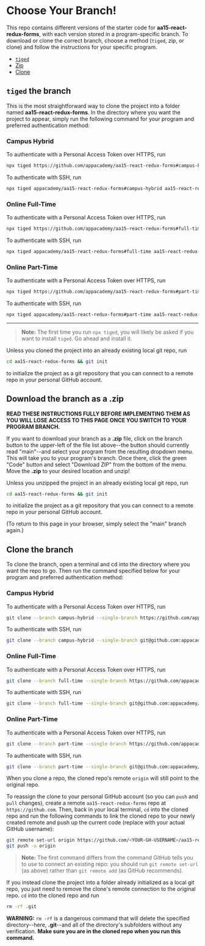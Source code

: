 # Choose Your Branch!

This repo contains different versions of the starter code for **aa15-react-redux-forms**,
with each version stored in a program-specific branch. To download or clone the
correct branch, choose a method (`tiged`, zip, or clone) and follow the
instructions for your specific program.

* [`tiged`](#tiged-the-branch)
* [Zip](#download-the-branch-as-a-zip)
* [Clone](#clone-the-branch)

## `tiged` the branch

This is the most straightforward way to clone the project into a folder named
**aa15-react-redux-forms**. In the directory where you want the project to appear, simply
run the following command for your program and preferred authentication method:

### Campus Hybrid

To authenticate with a Personal Access Token over HTTPS, run

```sh
npx tiged https://github.com/appacademy/aa15-react-redux-forms#campus-hybrid aa15-react-redux-forms
```

To authenticate with SSH, run

```sh
npx tiged appacademy/aa15-react-redux-forms#campus-hybrid aa15-react-redux-forms
```

### Online Full-Time

To authenticate with a Personal Access Token over HTTPS, run

```sh
npx tiged https://github.com/appacademy/aa15-react-redux-forms#full-time aa15-react-redux-forms
```

To authenticate with SSH, run

```sh
npx tiged appacademy/aa15-react-redux-forms#full-time aa15-react-redux-forms
```

### Online Part-Time

To authenticate with a Personal Access Token over HTTPS, run

```sh
npx tiged https://github.com/appacademy/aa15-react-redux-forms#part-time aa15-react-redux-forms
```

To authenticate with SSH, run

```sh
npx tiged appacademy/aa15-react-redux-forms#part-time aa15-react-redux-forms
```

-----

> **Note:** The first time you run `npx tiged`, you will likely be asked if you
> want to install `tiged`. Go ahead and install it.

Unless you cloned the project into an already existing local git repo, run

```sh
cd aa15-react-redux-forms && git init
```

to initialize the project as a git repository that you can connect to a remote
repo in your personal GitHub account.

## Download the branch as a .zip

**READ THESE INSTRUCTIONS FULLY BEFORE IMPLEMENTING THEM AS YOU WILL LOSE ACCESS
TO THIS PAGE ONCE YOU SWITCH TO YOUR PROGRAM BRANCH.**

If you want to download your branch as a __.zip__ file, click on the branch
button to the upper-left of the file list above--the button should currently
read "main"--and select your program from the resulting dropdown menu. This will
take you to your program's branch. Once there, click the green "Code" button and
select "Download ZIP" from the bottom of the menu. Move the __.zip__ to your
desired location and unzip!

Unless you unzipped the project in an already existing local git repo, run

```sh
cd aa15-react-redux-forms && git init
```

to initialize the project as a git repository that you can connect to a remote
repo in your personal GitHub account.

(To return to this page in your browser, simply select the "main" branch again.)

## Clone the branch

To clone the branch, open a terminal and cd into the directory where you want
the repo to go. Then run the command specified below for your program and
preferred authentication method:

### Campus Hybrid

To authenticate with a Personal Access Token over HTTPS, run

```sh
git clone --branch campus-hybrid --single-branch https://github.com/appacademy/aa15-react-redux-forms.git
```

To authenticate with SSH, run

```sh
git clone --branch campus-hybrid --single-branch git@github.com:appacademy/aa15-react-redux-forms.git
```

### Online Full-Time

To authenticate with a Personal Access Token over HTTPS, run

```sh
git clone --branch full-time --single-branch https://github.com/appacademy/aa15-react-redux-forms.git
```

To authenticate with SSH, run

```sh
git clone --branch full-time --single-branch git@github.com:appacademy/aa15-react-redux-forms.git
```

### Online Part-Time

To authenticate with a Personal Access Token over HTTPS, run

```sh
git clone --branch part-time --single-branch https://github.com/appacademy/aa15-react-redux-forms.git
```

To authenticate with SSH, run

```sh
git clone --branch part-time --single-branch git@github.com:appacademy/aa15-react-redux-forms.git
```

When you clone a repo, the cloned repo's remote `origin` will still point to the
original repo.

To reassign the clone to your personal GitHub account (so you can `push` and
`pull` changes), create a remote `aa15-react-redux-forms` repo at `https://github.com`.
Then, back in your local terminal, `cd` into the cloned repo and run the
following commands to link the cloned repo to your newly created remote and push
up the current code (replace <YOUR-GH-USERNAME> with your actual GitHub username):

```sh
git remote set-url origin https://github.com/<YOUR-GH-USERNAME>/aa15-react-redux-forms
git push -u origin
```

 > **Note:** The first command differs from the command GitHub tells you to use
 > to connect an existing repo: you should run `git remote set-url` (as above)
 > rather than `git remote add` (as GitHub recommends).

 If you instead clone the project into a folder already initialized as a local
 git repo, you just need to remove the clone's remote connection to the original
 repo. `cd` into the cloned repo and run

 ```sh
 rm -rf .git
 ```

**WARNING:** `rm -rf` is a dangerous command that will delete the specified
directory--here, __.git__--and all of the directory's subfolders without any
verification. **Make sure you are in the cloned repo when you run this
command.**
